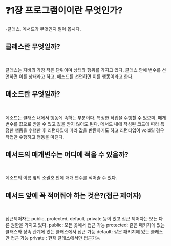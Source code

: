 # ❓1장 프로그램이이란 무엇인가?
-클래스, 메서드가 무엇인지 알아 봅시다.

   
## 클래스란 무엇일까?     
<br>

 클래스는 자바의 가장 작은 단위이며 상태와 행위를 가지고 있다. 클래스 안에 변수를 선언하면 이를 상태라고 하고,
 메소드를 선언하면 이를 행동이라고 한다.

## 메소드란 무엇일까?     
<br>

 메소드는 클래스 내에서 행동에 속하는 부분이다. 특정한 작업을 수행할 수 있으며, 매개변수를 값으로 받을 수 있고 값을 받지 않아도 된다.
 메서드 내에 작성된 코드에 따라 특정한 행동을 수행한 후 리턴타입에 따라 값을 반환하기도 하고 리턴타입이 void일 경우 작업만 수행하고
 행동을 마친다.

## 메서드의 매개변수는 어디에 적을 수 있을까?     
<br>

 메소드의 이름 옆의 소괄호 안에 매개 변수를 적어줄 수 있다.

## 메서드 앞에 꼭 적어줘야 하는 것은?(접근 제어자) 
<br>

 접근제어자는 public, protected, default, private 등이 있고 접근 제어자는 모든 다른 권한을 가지고 있다.
 public: 모든 곳에서 접근 가능
 protected: 같은 패키지에 있는 클래스와 상속 관계에 있는 클래스에서 접근 가능
 default: 같은 패키지에 있는 클래스만 접근 가능
 private : 현재 클래스에서만 접근가능
